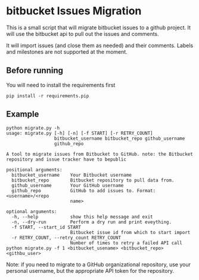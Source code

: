 # bitbucket Issues Migration

This is a small script that will migrate bitbucket issues to a github project.
It will use the bitbucket api to pull out the issues and comments.

It will import issues (and close them as needed) and their comments. Labels and
milestones are not supported at the moment.

## Before running

You will need to install the requirements first

    pip install -r requirements.pip

## Example
    
    python migrate.py -h
    usage: migrate.py [-h] [-n] [-f START] [-r RETRY_COUNT]
                      bitbucket_username bitbucket_repo github_username
                      github_repo

    A tool to migrate issues from Bitbucket to GitHub. note: the Bitbucket
    repository and issue tracker have to bepublic

    positional arguments:
      bitbucket_username    Your Bitbucket username
      bitbucket_repo        Bitbucket repository to pull data from.
      github_username       Your GitHub username
      github_repo           GitHub to add issues to. Format: <username>/<repo
                            name>

    optional arguments:
      -h, --help            show this help message and exit
      -n, --dry-run         Perform a dry run and print eveything.
      -f START, --start_id START
                            Bitbucket issue id from which to start import
      -r RETRY_COUNT, --retry_count RETRY_COUNT
                            Number of times to retry a failed API call
    python migrate.py -f 1 <bitbucket_usename> <bitbucket_repo> <githbu_user>

Note: if you need to migrate to a GitHub organizational repository, use your personal username,
but the appropriate API token for the repository.
